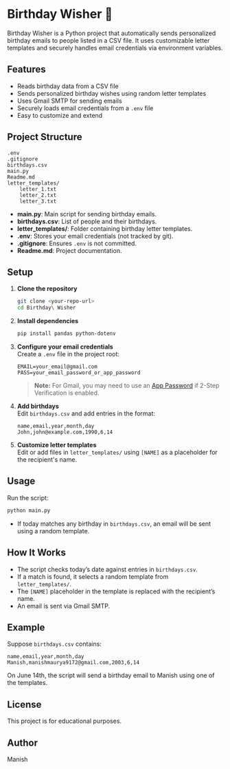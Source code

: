 # Birthday Wisher 🎉

Birthday Wisher is a Python project that automatically sends personalized birthday emails to people listed in a CSV file. It uses customizable letter templates and securely handles email credentials via environment variables.

## Features

- Reads birthday data from a CSV file
- Sends personalized birthday wishes using random letter templates
- Uses Gmail SMTP for sending emails
- Securely loads email credentials from a `.env` file
- Easy to customize and extend

## Project Structure

```
.env
.gitignore
birthdays.csv
main.py
Readme.md
letter_templates/
    letter_1.txt
    letter_2.txt
    letter_3.txt
```

- **main.py**: Main script for sending birthday emails.
- **birthdays.csv**: List of people and their birthdays.
- **letter_templates/**: Folder containing birthday letter templates.
- **.env**: Stores your email credentials (not tracked by git).
- **.gitignore**: Ensures `.env` is not committed.
- **Readme.md**: Project documentation.

## Setup

1. **Clone the repository**

   ```sh
   git clone <your-repo-url>
   cd Birthday\ Wisher
   ```

2. **Install dependencies**

   ```sh
   pip install pandas python-dotenv
   ```

3. **Configure your email credentials**  
   Create a `.env` file in the project root:

   ```
   EMAIL=your_email@gmail.com
   PASS=your_email_password_or_app_password
   ```

   > **Note:** For Gmail, you may need to use an [App Password](https://support.google.com/accounts/answer/185833) if 2-Step Verification is enabled.

4. **Add birthdays**  
   Edit `birthdays.csv` and add entries in the format:

   ```
   name,email,year,month,day
   John,john@example.com,1990,6,14
   ```

5. **Customize letter templates**  
   Edit or add files in `letter_templates/` using `[NAME]` as a placeholder for the recipient's name.

## Usage

Run the script:

```sh
python main.py
```

- If today matches any birthday in `birthdays.csv`, an email will be sent using a random template.

## How It Works

- The script checks today’s date against entries in `birthdays.csv`.
- If a match is found, it selects a random template from `letter_templates/`.
- The `[NAME]` placeholder in the template is replaced with the recipient’s name.
- An email is sent via Gmail SMTP.

## Example

Suppose `birthdays.csv` contains:

```
name,email,year,month,day
Manish,manishmaurya9172@gmail.com,2003,6,14
```

On June 14th, the script will send a birthday email to Manish using one of the templates.

## License

This project is for educational purposes.

## Author

Manish
